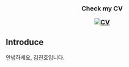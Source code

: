 <h3 align=center>
  Check my CV
  <div align=center>
    
[![CV](https://img.shields.io/badge/-CV-111111?style=flat&logo=Read.cv&logoColor=white)](https://violet0929.github.io)

  </div>
</h3>






## Introduce
안녕하세요, 김진호입니다.
